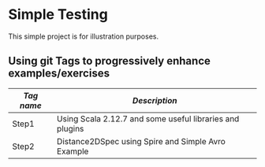 # Simple Testing

This simple project is for illustration purposes.

## Using git Tags to progressively enhance examples/exercises

<!-- markdownlint-disable MD013 -->

| *Tag name* | *Description*                                            |
|------------|----------------------------------------------------------|
| Step1      | Using Scala 2.12.7 and some useful libraries and plugins |
| Step2      | Distance2DSpec using Spire and Simple Avro Example       |
